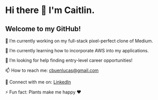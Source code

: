 <h1>Hi there 👋 I'm Caitlin.</h1>
<h2>Welcome to my GitHub!</h2>

🔭 I’m currently working on my full-stack pixel-perfect clone of Medium.

🌱 I’m currently learning how to incorporate AWS into my applications.

🤔 I’m looking for help finding entry-level career opportunities!

📫 How to reach me: cbuenlucas@gmail.com

👥 Connect with me on: <a href="https://www.linkedin.com/in/caitlin-buen-lucas/">LinkedIn</a>

⚡ Fun fact: Plants make me happy ♥️
